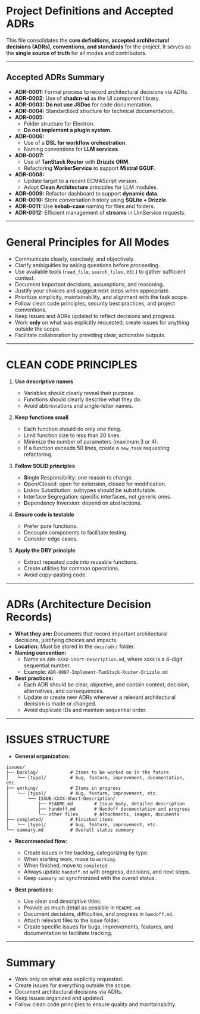 # Project Definitions and Accepted ADRs

This file consolidates the **core definitions, accepted architectural decisions (ADRs), conventions, and standards** for the project. It serves as the **single source of truth** for all modes and contributors.

---

## Accepted ADRs Summary

- **ADR-0001:** Formal process to record architectural decisions via ADRs.
- **ADR-0002:** Use of **shadcn-ui** as the UI component library.
- **ADR-0003:** **Do not use JSDoc** for code documentation.
- **ADR-0004:** Standardized structure for technical documentation.
- **ADR-0005:** 
  - Folder structure for Electron.
  - **Do not implement a plugin system**.
- **ADR-0006:** 
  - Use of a **DSL for workflow orchestration**.
  - Naming conventions for **LLM services**.
- **ADR-0007:** 
  - Use of **TanStack Router** with **Drizzle ORM**.
  - Refactoring **WorkerService** to support **Mistral GGUF**.
- **ADR-0008:** 
  - Update target to a recent ECMAScript version.
  - Adopt **Clean Architecture** principles for LLM modules.
- **ADR-0009:** Refactor dashboard to support **dynamic data**.
- **ADR-0010:** Store conversation history using **SQLite + Drizzle**.
- **ADR-0011:** Use **kebab-case** naming for files and folders.
- **ADR-0012:** Efficient management of **streams** in LlmService requests.

---

# General Principles for All Modes

- Communicate clearly, concisely, and objectively.
- Clarify ambiguities by asking questions before proceeding.
- Use available tools (`read_file`, `search_files`, etc.) to gather sufficient context.
- Document important decisions, assumptions, and reasoning.
- Justify your choices and suggest next steps when appropriate.
- Prioritize simplicity, maintainability, and alignment with the task scope.
- Follow clean code principles, security best practices, and project conventions.
- Keep issues and ADRs updated to reflect decisions and progress.
- Work **only** on what was explicitly requested; create issues for anything outside the scope.
- Facilitate collaboration by providing clear, actionable outputs.

---

# CLEAN CODE PRINCIPLES

1. **Use descriptive names**
   - Variables should clearly reveal their purpose.
   - Functions should clearly describe what they do.
   - Avoid abbreviations and single-letter names.

2. **Keep functions small**
   - Each function should do only one thing.
   - Limit function size to less than 20 lines.
   - Minimize the number of parameters (maximum 3 or 4).
   - If a function exceeds 50 lines, create a `new_task` requesting refactoring.

3. **Follow SOLID principles**
   - **S**ingle Responsibility: one reason to change.
   - **O**pen/Closed: open for extension, closed for modification.
   - **L**iskov Substitution: subtypes should be substitutable.
   - **I**nterface Segregation: specific interfaces, not generic ones.
   - **D**ependency Inversion: depend on abstractions.

4. **Ensure code is testable**
   - Prefer pure functions.
   - Decouple components to facilitate testing.
   - Consider edge cases.

5. **Apply the DRY principle**
   - Extract repeated code into reusable functions.
   - Create utilities for common operations.
   - Avoid copy-pasting code.

---

# ADRs (Architecture Decision Records)

- **What they are:** Documents that record important architectural decisions, justifying choices and impacts.
- **Location:** Must be stored in the `docs/adr/` folder.
- **Naming convention:**
  - Name as `ADR-XXXX-Short-Description.md`, where `XXXX` is a 4-digit sequential number.
  - Example: `ADR-0007-Implement-TanStack-Router-Drizzle.md`
- **Best practices:**
  - Each ADR should be clear, objective, and contain context, decision, alternatives, and consequences.
  - Update or create new ADRs whenever a relevant architectural decision is made or changed.
  - Avoid duplicate IDs and maintain sequential order.

---

# ISSUES STRUCTURE

- **General organization:**

```plaintext
issues/
├── backlog/            # Items to be worked on in the future
│   └── [type]/         # bug, feature, improvement, documentation, etc.
├── working/            # Items in progress
│   └── [type]/         # bug, feature, improvement, etc.
│       └── ISSUE-XXXX-Short-Description/
│           ├── README.md        # Issue body, detailed description
│           ├── handoff.md       # Handoff documentation and progress
│           └── other files      # Attachments, images, documents
├── completed/          # Finished items
│   └── [type]/         # bug, feature, improvement, etc.
└── summary.md          # Overall status summary
```

- **Recommended flow:**
  - Create issues in the backlog, categorizing by type.
  - When starting work, move to `working`.
  - When finished, move to `completed`.
  - Always update `handoff.md` with progress, decisions, and next steps.
  - Keep `summary.md` synchronized with the overall status.

- **Best practices:**
  - Use clear and descriptive titles.
  - Provide as much detail as possible in `README.md`.
  - Document decisions, difficulties, and progress in `handoff.md`.
  - Attach relevant files to the issue folder.
  - Create specific issues for bugs, improvements, features, and documentation to facilitate tracking.

---

# Summary

- Work only on what was explicitly requested.
- Create issues for everything outside the scope.
- Document architectural decisions via ADRs.
- Keep issues organized and updated.
- Follow clean code principles to ensure quality and maintainability.